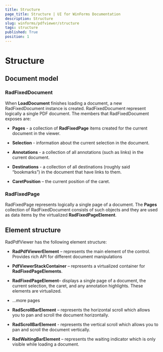 ```yaml
---
title: Structure
page_title: Structure | UI for WinForms Documentation
description: Structure
slug: winforms/pdfviewer/structure
tags: structure
published: True
position: 1
---
```


# Structure



## Document model

### RadFixedDocument

When __LoadDocument__ finishes loading a document, a new RadFixedDocument instance is created. RadFixedDocument represent
                logically a single PDF document. The members that RadFixedDocument exposes are:
              

* __Pages__ - a collection of __RadFixedPage__ items created for the current document in the viewer.
                  

* __Selection__ - information about the current selection in the document.
                  

* __Annotations__ - a collection of all annotations (such as links) in the current document.
                  

* __Destinations__ - a collection of all destinations (roughly said “bookmarks”) in the document that have links to them.
                  

* __CaretPosition__ – the current position of the caret.
                  

### RadFixedPage

RadFixedPage represents logically a single page of a document. The __Pages__ collection of RadFixedDocument consists of such
                objects and they are used as data items by the virtualized __RadFixedPageElement__.
              

## Element structure

RadPdfViewer has the following element structure:

* __RadPdfViewerElement__ – represents the main element of the control. Provides rich API for different document manipulations
            

* __PdfViewerStackContainer__ – represents a virtualized container for __RadFixedPageElements__.
                

* __RadFixedPageElement__– displays a single page of a document, the current selection, the caret, and any annotation highlights.
                      These elements are virtualized.
                    

* ...more pages
                    

* __RadScrollBarElement__ – represents the horizontal scroll which allows you to pan and scroll the document horizontally.
                

* __RadScrollBarElement__ - represents the vertical scroll which allows you to pan and scroll the document vertically.
                

* __RadWaitingBarElement__ – represents the waiting indicator which is only visible while loading a document.
                
